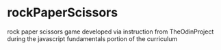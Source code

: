 # rockPaperScissors
rock paper scissors game developed via instruction from TheOdinProject during the javascript fundamentals portion of the curriculum
